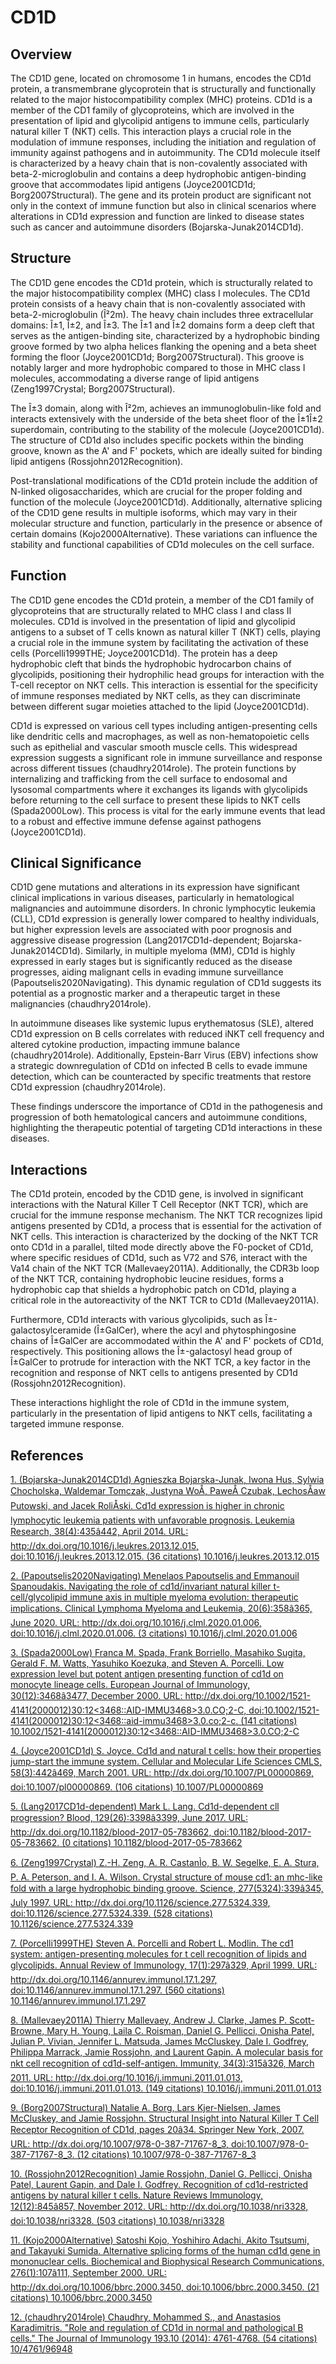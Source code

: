 # CD1D

## Overview
The CD1D gene, located on chromosome 1 in humans, encodes the CD1d protein, a transmembrane glycoprotein that is structurally and functionally related to the major histocompatibility complex (MHC) proteins. CD1d is a member of the CD1 family of glycoproteins, which are involved in the presentation of lipid and glycolipid antigens to immune cells, particularly natural killer T (NKT) cells. This interaction plays a crucial role in the modulation of immune responses, including the initiation and regulation of immunity against pathogens and in autoimmunity. The CD1d molecule itself is characterized by a heavy chain that is non-covalently associated with beta-2-microglobulin and contains a deep hydrophobic antigen-binding groove that accommodates lipid antigens (Joyce2001CD1d; Borg2007Structural). The gene and its protein product are significant not only in the context of immune function but also in clinical scenarios where alterations in CD1d expression and function are linked to disease states such as cancer and autoimmune disorders (Bojarska-Junak2014CD1d).

## Structure
The CD1D gene encodes the CD1d protein, which is structurally related to the major histocompatibility complex (MHC) class I molecules. The CD1d protein consists of a heavy chain that is non-covalently associated with beta-2-microglobulin (Î²2m). The heavy chain includes three extracellular domains: Î±1, Î±2, and Î±3. The Î±1 and Î±2 domains form a deep cleft that serves as the antigen-binding site, characterized by a hydrophobic binding groove formed by two alpha helices flanking the opening and a beta sheet forming the floor (Joyce2001CD1d; Borg2007Structural). This groove is notably larger and more hydrophobic compared to those in MHC class I molecules, accommodating a diverse range of lipid antigens (Zeng1997Crystal; Borg2007Structural).

The Î±3 domain, along with Î²2m, achieves an immunoglobulin-like fold and interacts extensively with the underside of the beta sheet floor of the Î±1Î±2 superdomain, contributing to the stability of the molecule (Joyce2001CD1d). The structure of CD1d also includes specific pockets within the binding groove, known as the A' and F' pockets, which are ideally suited for binding lipid antigens (Rossjohn2012Recognition).

Post-translational modifications of the CD1d protein include the addition of N-linked oligosaccharides, which are crucial for the proper folding and function of the molecule (Joyce2001CD1d). Additionally, alternative splicing of the CD1D gene results in multiple isoforms, which may vary in their molecular structure and function, particularly in the presence or absence of certain domains (Kojo2000Alternative). These variations can influence the stability and functional capabilities of CD1d molecules on the cell surface.

## Function
The CD1D gene encodes the CD1d protein, a member of the CD1 family of glycoproteins that are structurally related to MHC class I and class II molecules. CD1d is involved in the presentation of lipid and glycolipid antigens to a subset of T cells known as natural killer T (NKT) cells, playing a crucial role in the immune system by facilitating the activation of these cells (Porcelli1999THE; Joyce2001CD1d). The protein has a deep hydrophobic cleft that binds the hydrophobic hydrocarbon chains of glycolipids, positioning their hydrophilic head groups for interaction with the T-cell receptor on NKT cells. This interaction is essential for the specificity of immune responses mediated by NKT cells, as they can discriminate between different sugar moieties attached to the lipid (Joyce2001CD1d).

CD1d is expressed on various cell types including antigen-presenting cells like dendritic cells and macrophages, as well as non-hematopoietic cells such as epithelial and vascular smooth muscle cells. This widespread expression suggests a significant role in immune surveillance and response across different tissues (chaudhry2014role). The protein functions by internalizing and trafficking from the cell surface to endosomal and lysosomal compartments where it exchanges its ligands with glycolipids before returning to the cell surface to present these lipids to NKT cells (Spada2000Low). This process is vital for the early immune events that lead to a robust and effective immune defense against pathogens (Joyce2001CD1d).

## Clinical Significance
CD1D gene mutations and alterations in its expression have significant clinical implications in various diseases, particularly in hematological malignancies and autoimmune disorders. In chronic lymphocytic leukemia (CLL), CD1d expression is generally lower compared to healthy individuals, but higher expression levels are associated with poor prognosis and aggressive disease progression (Lang2017CD1d-dependent; Bojarska-Junak2014CD1d). Similarly, in multiple myeloma (MM), CD1d is highly expressed in early stages but is significantly reduced as the disease progresses, aiding malignant cells in evading immune surveillance (Papoutselis2020Navigating). This dynamic regulation of CD1d suggests its potential as a prognostic marker and a therapeutic target in these malignancies (chaudhry2014role).

In autoimmune diseases like systemic lupus erythematosus (SLE), altered CD1d expression on B cells correlates with reduced iNKT cell frequency and altered cytokine production, impacting immune balance (chaudhry2014role). Additionally, Epstein-Barr Virus (EBV) infections show a strategic downregulation of CD1d on infected B cells to evade immune detection, which can be counteracted by specific treatments that restore CD1d expression (chaudhry2014role).

These findings underscore the importance of CD1d in the pathogenesis and progression of both hematological cancers and autoimmune conditions, highlighting the therapeutic potential of targeting CD1d interactions in these diseases.

## Interactions
The CD1d protein, encoded by the CD1D gene, is involved in significant interactions with the Natural Killer T Cell Receptor (NKT TCR), which are crucial for the immune response mechanism. The NKT TCR recognizes lipid antigens presented by CD1d, a process that is essential for the activation of NKT cells. This interaction is characterized by the docking of the NKT TCR onto CD1d in a parallel, tilted mode directly above the F0-pocket of CD1d, where specific residues of CD1d, such as V72 and S76, interact with the Va14 chain of the NKT TCR (Mallevaey2011A). Additionally, the CDR3b loop of the NKT TCR, containing hydrophobic leucine residues, forms a hydrophobic cap that shields a hydrophobic patch on CD1d, playing a critical role in the autoreactivity of the NKT TCR to CD1d (Mallevaey2011A).

Furthermore, CD1d interacts with various glycolipids, such as Î±-galactosylceramide (Î±GalCer), where the acyl and phytosphingosine chains of Î±GalCer are accommodated within the A' and F' pockets of CD1d, respectively. This positioning allows the Î±-galactosyl head group of Î±GalCer to protrude for interaction with the NKT TCR, a key factor in the recognition and response of NKT cells to antigens presented by CD1d (Rossjohn2012Recognition).

These interactions highlight the role of CD1d in the immune system, particularly in the presentation of lipid antigens to NKT cells, facilitating a targeted immune response.


## References


[1. (Bojarska-Junak2014CD1d) Agnieszka Bojarska-Junak, Iwona Hus, Sylwia Chocholska, Waldemar Tomczak, Justyna WoÅ, PaweÅ Czubak, LechosÅaw Putowski, and Jacek RoliÅski. Cd1d expression is higher in chronic lymphocytic leukemia patients with unfavorable prognosis. Leukemia Research, 38(4):435â442, April 2014. URL: http://dx.doi.org/10.1016/j.leukres.2013.12.015, doi:10.1016/j.leukres.2013.12.015. (36 citations) 10.1016/j.leukres.2013.12.015](https://doi.org/10.1016/j.leukres.2013.12.015)

[2. (Papoutselis2020Navigating) Menelaos Papoutselis and Emmanouil Spanoudakis. Navigating the role of cd1d/invariant natural killer t-cell/glycolipid immune axis in multiple myeloma evolution: therapeutic implications. Clinical Lymphoma Myeloma and Leukemia, 20(6):358â365, June 2020. URL: http://dx.doi.org/10.1016/j.clml.2020.01.006, doi:10.1016/j.clml.2020.01.006. (3 citations) 10.1016/j.clml.2020.01.006](https://doi.org/10.1016/j.clml.2020.01.006)

[3. (Spada2000Low) Franca M. Spada, Frank Borriello, Masahiko Sugita, Gerald F. M. Watts, Yasuhiko Koezuka, and Steven A. Porcelli. Low expression level but potent antigen presenting function of cd1d on monocyte lineage cells. European Journal of Immunology, 30(12):3468â3477, December 2000. URL: http://dx.doi.org/10.1002/1521-4141(2000012)30:12<3468::AID-IMMU3468>3.0.CO;2-C, doi:10.1002/1521-4141(2000012)30:12<3468::aid-immu3468>3.0.co;2-c. (141 citations) 10.1002/1521-4141(2000012)30:12<3468::AID-IMMU3468>3.0.CO;2-C](https://doi.org/10.1002/1521-4141(2000012)30:12)

[4. (Joyce2001CD1d) S. Joyce. Cd1d and natural t cells: how their properties jump-start the immune system. Cellular and Molecular Life Sciences CMLS, 58(3):442â469, March 2001. URL: http://dx.doi.org/10.1007/PL00000869, doi:10.1007/pl00000869. (106 citations) 10.1007/PL00000869](https://doi.org/10.1007/PL00000869)

[5. (Lang2017CD1d-dependent) Mark L. Lang. Cd1d-dependent cll progression? Blood, 129(26):3398â3399, June 2017. URL: http://dx.doi.org/10.1182/blood-2017-05-783662, doi:10.1182/blood-2017-05-783662. (0 citations) 10.1182/blood-2017-05-783662](https://doi.org/10.1182/blood-2017-05-783662)

[6. (Zeng1997Crystal) Z.-H. Zeng, A. R. CastanÌo, B. W. Segelke, E. A. Stura, P. A. Peterson, and I. A. Wilson. Crystal structure of mouse cd1: an mhc-like fold with a large hydrophobic binding groove. Science, 277(5324):339â345, July 1997. URL: http://dx.doi.org/10.1126/science.277.5324.339, doi:10.1126/science.277.5324.339. (528 citations) 10.1126/science.277.5324.339](https://doi.org/10.1126/science.277.5324.339)

[7. (Porcelli1999THE) Steven A. Porcelli and Robert L. Modlin. The cd1 system: antigen-presenting molecules for t cell recognition of lipids and glycolipids. Annual Review of Immunology, 17(1):297â329, April 1999. URL: http://dx.doi.org/10.1146/annurev.immunol.17.1.297, doi:10.1146/annurev.immunol.17.1.297. (560 citations) 10.1146/annurev.immunol.17.1.297](https://doi.org/10.1146/annurev.immunol.17.1.297)

[8. (Mallevaey2011A) Thierry Mallevaey, Andrew J. Clarke, James P. Scott-Browne, Mary H. Young, Laila C. Roisman, Daniel G. Pellicci, Onisha Patel, Julian P. Vivian, Jennifer L. Matsuda, James McCluskey, Dale I. Godfrey, Philippa Marrack, Jamie Rossjohn, and Laurent Gapin. A molecular basis for nkt cell recognition of cd1d-self-antigen. Immunity, 34(3):315â326, March 2011. URL: http://dx.doi.org/10.1016/j.immuni.2011.01.013, doi:10.1016/j.immuni.2011.01.013. (149 citations) 10.1016/j.immuni.2011.01.013](https://doi.org/10.1016/j.immuni.2011.01.013)

[9. (Borg2007Structural) Natalie A. Borg, Lars Kjer-Nielsen, James McCluskey, and Jamie Rossjohn. Structural Insight into Natural Killer T Cell Receptor Recognition of CD1d, pages 20â34. Springer New York, 2007. URL: http://dx.doi.org/10.1007/978-0-387-71767-8_3, doi:10.1007/978-0-387-71767-8_3. (12 citations) 10.1007/978-0-387-71767-8_3](https://doi.org/10.1007/978-0-387-71767-8_3)

[10. (Rossjohn2012Recognition) Jamie Rossjohn, Daniel G. Pellicci, Onisha Patel, Laurent Gapin, and Dale I. Godfrey. Recognition of cd1d-restricted antigens by natural killer t cells. Nature Reviews Immunology, 12(12):845â857, November 2012. URL: http://dx.doi.org/10.1038/nri3328, doi:10.1038/nri3328. (503 citations) 10.1038/nri3328](https://doi.org/10.1038/nri3328)

[11. (Kojo2000Alternative) Satoshi Kojo, Yoshihiro Adachi, Akito Tsutsumi, and Takayuki Sumida. Alternative splicing forms of the human cd1d gene in mononuclear cells. Biochemical and Biophysical Research Communications, 276(1):107â111, September 2000. URL: http://dx.doi.org/10.1006/bbrc.2000.3450, doi:10.1006/bbrc.2000.3450. (21 citations) 10.1006/bbrc.2000.3450](https://doi.org/10.1006/bbrc.2000.3450)

[12. (chaudhry2014role) Chaudhry, Mohammed S., and Anastasios Karadimitris. "Role and regulation of CD1d in normal and pathological B cells." The Journal of Immunology 193.10 (2014): 4761-4768. (54 citations) 10/4761/96948](https://doi.org/10/4761/96948)